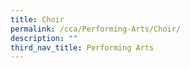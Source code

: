 ```yaml
---
title: Choir
permalink: /cca/Performing-Arts/Choir/
description: ""
third_nav_title: Performing Arts
---
```

